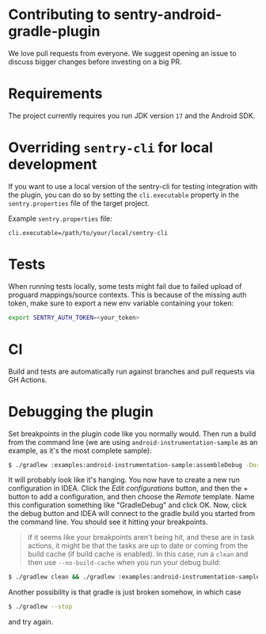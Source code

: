 # Contributing to sentry-android-gradle-plugin

We love pull requests from everyone. 
We suggest opening an issue to discuss bigger changes before investing on a big PR.

# Requirements

The project currently requires you run JDK version `17` and the Android SDK.

# Overriding `sentry-cli` for local development

If you want to use a local version of the sentry-cli for testing integration with the plugin, you can do so by setting the `cli.executable` property in the `sentry.properties` file of the target project.

Example `sentry.properties` file:

```properties
cli.executable=/path/to/your/local/sentry-cli
```


# Tests

When running tests locally, some tests might fail due to failed upload of proguard mappings/source
contexts. This is because of the missing auth token, make sure to export a new env variable containing
your token:

```bash
export SENTRY_AUTH_TOKEN=<your_token>
```

# CI

Build and tests are automatically run against branches and pull requests
via GH Actions.

# Debugging the plugin

Set breakpoints in the plugin code like you normally would. Then run a build from the command line
(we are using `android-instrumentation-sample` as an example, as it's the most complete sample):

```bash
$ ./gradlew :examples:android-instrumentation-sample:assembleDebug -Dorg.gradle.debug=true --no-daemon
```

It will probably look like it's hanging. You now have to create a new run configuration in IDEA. 
Click the *Edit configurations* button, and then the *+* button to add a configuration, and then choose the *Remote* template. 
Name this configuration something like "GradleDebug" and click OK. Now, click the debug button and IDEA will connect to the gradle build you started from the command line. 
You should see it hitting your breakpoints.

> if it seems like your breakpoints aren't being hit, and these are in task actions, it might be that the tasks are up to date or coming from the build cache (if build cache is enabled). In this case, run a `clean` and then use `--no-build-cache` when you run your debug build:

```bash
$ ./gradlew clean && ./gradlew :examples:android-instrumentation-sample:assembleDebug --no-build-cache -Dorg.gradle.debug=true --no-daemon
```

Another possibility is that gradle is just broken somehow, in which case

```bash
$ ./gradlew --stop
```

and try again.
